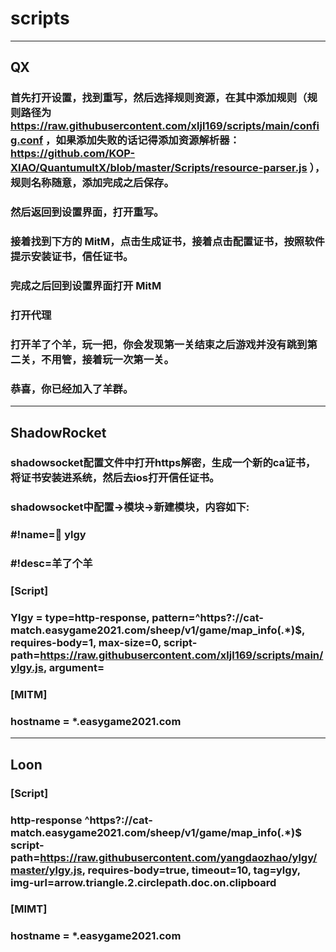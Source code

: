 # scripts
---------------------------------------------------------------------------------------------------------------------------------------------------------------

## QX
### 首先打开设置，找到重写，然后选择规则资源，在其中添加规则（规则路径为 https://raw.githubusercontent.com/xljl169/scripts/main/config.conf ，如果添加失败的话记得添加资源解析器：https://github.com/KOP-XIAO/QuantumultX/blob/master/Scripts/resource-parser.js ），规则名称随意，添加完成之后保存。
### 然后返回到设置界面，打开重写。
### 接着找到下方的 MitM，点击生成证书，接着点击配置证书，按照软件提示安装证书，信任证书。
### 完成之后回到设置界面打开 MitM
### 打开代理
### 打开羊了个羊，玩一把，你会发现第一关结束之后游戏并没有跳到第二关，不用管，接着玩一次第一关。
### 恭喜，你已经加入了羊群。

---------------------------------------------------------------------------------------------------------------------------------------------------------------
## ShadowRocket
### shadowsocket配置文件中打开https解密，生成一个新的ca证书，将证书安装进系统，然后去ios打开信任证书。
### shadowsocket中配置->模块->新建模块，内容如下:
### #!name=🍿️ ylgy
### #!desc=羊了个羊
### [Script]
### Ylgy = type=http-response, pattern=^https?://cat-match.easygame2021.com/sheep/v1/game/map_info(.*)$, requires-body=1, max-size=0, script-path=https://raw.githubusercontent.com/xljl169/scripts/main/ylgy.js, argument=
### [MITM]
### hostname = *.easygame2021.com

----------------------------------------------------------------------------------------------------------------------------------------------------------------
## Loon
### [Script]
### http-response ^https?://cat-match.easygame2021.com/sheep/v1/game/map_info(.*)$ script-path=https://raw.githubusercontent.com/yangdaozhao/ylgy/master/ylgy.js, requires-body=true, timeout=10, tag=ylgy, img-url=arrow.triangle.2.circlepath.doc.on.clipboard
### [MIMT]
### hostname = *.easygame2021.com
